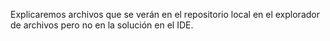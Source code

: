 Explicaremos archivos que se verán en el repositorio local en el explorador de archivos pero no en la solución en el IDE.
